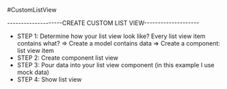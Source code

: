 #CustomListView

--------------------CREATE CUSTOM LIST VIEW--------------------
- STEP 1: Determine how your list view look like? Every list view item contains what?
=> Create a model contains data
=> Create a component: list view item
- STEP 2: Create component list view
- STEP 3: Pour data into your list view component (in this example I use mock data)
- STEP 4: Show list view
